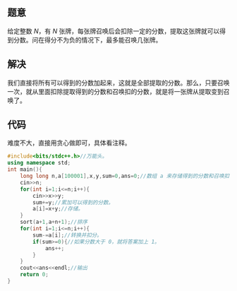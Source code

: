 ## 题意
给定整数 $N$，有 $N$ 张牌，每张牌召唤后会扣除一定的分数，提取这张牌就可以得到分数。问在得分不为负的情况下，最多能召唤几张牌。

## 解决
我们直接将所有可以得到的分数加起来，这就是全部提取的分数。那么，只要召唤一次，就从里面扣除提取得到的分数和召唤扣的分数，就是将一张牌从提取变到召唤了。

## 代码
难度不大，直接用贪心做即可，具体看注释。
```cpp
#include<bits/stdc++.h>//万能头。
using namespace std;
int main(){
    long long n,a[100001],x,y,sum=0,ans=0;//数组 a 来存储得到的分数和召唤扣的分数之和。
    cin>>n;
    for(int i=1;i<=n;i++){
        cin>>x>>y;
        sum+=y;//累加可以得到的分数。
        a[i]=x+y;//存储。
    }
    sort(a+1,a+n+1);//排序
    for(int i=1;i<=n;i++){
        sum-=a[i];//转换并扣分。
        if(sum>=0){//如果分数大于 0，就将答案加上 1。
            ans++;
        }
    }
    cout<<ans<<endl;//输出
    return 0;
}
```
